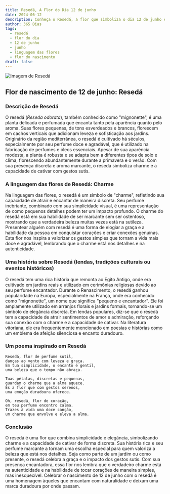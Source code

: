 ```yaml
---
title: Resedá, A Flor do Dia 12 de junho
date: 2024-06-12
description: Conheça o Resedá, a flor que simboliza o dia 12 de junho e seu significado 'Charme'. Explore a beleza e o simbolismo desta flor encantadora.
author: 365 Dias
tags:
  - resedá
  - flor do dia
  - 12 de junho
  - junho
  - linguagem das flores
  - flor do nascimento
draft: false
---
```


![Imagem de Resedá](https://cdn.pixabay.com/photo/2015/01/18/18/59/wau-603313_640.jpg#center)


## Flor de nascimento de 12 de junho: Resedá

### Descrição de Resedá

O resedá (_Reseda odorata_), também conhecido como "mignonette", é uma planta delicada e perfumada que encanta tanto pela aparência quanto pelo aroma. Suas flores pequenas, de tons esverdeados e brancos, florescem em cachos verticais que adicionam leveza e sofisticação aos jardins. Originário da região mediterrânea, o resedá é cultivado há séculos, especialmente por seu perfume doce e agradável, que é utilizado na fabricação de perfumes e óleos essenciais. Apesar de sua aparência modesta, a planta é robusta e se adapta bem a diferentes tipos de solo e clima, florescendo abundantemente durante a primavera e o verão. Com sua presença discreta e aroma marcante, o resedá simboliza charme e a capacidade de cativar com gestos sutis.

### A linguagem das flores de Resedá: Charme

Na linguagem das flores, o resedá é um símbolo de "charme", refletindo sua capacidade de atrair e encantar de maneira discreta. Seu perfume inebriante, combinado com sua simplicidade visual, é uma representação de como pequenos detalhes podem ter um impacto profundo. O charme do resedá está em sua habilidade de ser marcante sem ser ostentoso, mostrando que a verdadeira beleza muitas vezes está na sutileza. Presentear alguém com resedá é uma forma de elogiar a graça e a habilidade da pessoa em conquistar corações e criar conexões genuínas. Esta flor nos inspira a valorizar os gestos simples que tornam a vida mais doce e agradável, lembrando que o charme está nos detalhes e na autenticidade.

### Uma história sobre Resedá (lendas, tradições culturais ou eventos históricos)

O resedá tem uma rica história que remonta ao Egito Antigo, onde era cultivado em jardins reais e utilizado em cerimônias religiosas devido ao seu perfume encantador. Durante o Renascimento, o resedá ganhou popularidade na Europa, especialmente na França, onde era conhecido como "mignonette", um nome que significa "pequeno e encantador". Ele foi amplamente utilizado em arranjos florais e jardins formais, tornando-se um símbolo de elegância discreta. Em lendas populares, diz-se que o resedá tem a capacidade de atrair sentimentos de amor e admiração, reforçando sua conexão com o charme e a capacidade de cativar. Na literatura vitoriana, ele era frequentemente mencionado em poesias e histórias como um emblema de afeição silenciosa e encanto duradouro.

### Um poema inspirado em Resedá

```
Resedá, flor de perfume sutil,  
danças ao vento com leveza e graça.  
Em tua simplicidade, o encanto é gentil,  
uma beleza que o tempo não abraça.  

Tuas pétalas, discretas e pequenas,  
guardam o charme que a alma aquece.  
És a flor que com gestos serenos,  
uma emoção duradoura oferece.  

Oh, resedá, flor de coração,  
em teu perfume encontro calma.  
Trazes à vida uma doce canção,  
um charme que envolve e eleva a alma.  
```

### Conclusão

O resedá é uma flor que combina simplicidade e elegância, simbolizando charme e a capacidade de cativar de forma discreta. Sua história rica e seu perfume marcante a tornam uma escolha especial para quem valoriza a beleza que está nos detalhes. Seja como parte de um jardim ou como presente, o resedá celebra a graça e o impacto dos gestos sutis. Com sua presença encantadora, essa flor nos lembra que o verdadeiro charme está na autenticidade e na habilidade de tocar corações de maneira simples, mas inesquecível. Celebrar o nascimento de 12 de junho com o resedá é uma homenagem àqueles que encantam com naturalidade e deixam uma marca duradoura por onde passam.